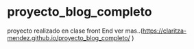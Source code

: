 # proyecto_blog_completo
proyecto realizado en clase front End
ver mas..(https://claritza-mendez.github.io/proyecto_blog_completo/ )
